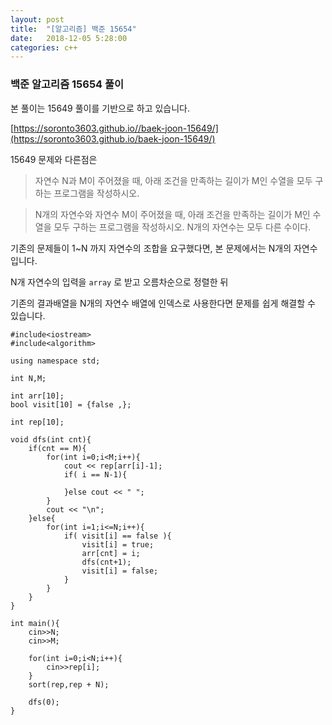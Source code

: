 ```yaml
---
layout: post
title:  "[알고리즘] 백준 15654"
date:   2018-12-05 5:28:00
categories: c++
---
```


### 백준 알고리즘 15654 풀이

본 풀이는 15649 풀이를 기반으로 하고 있습니다.

[https://soronto3603.github.io//baek-joon-15649/](https://soronto3603.github.io/baek-joon-15649/)

15649 문제와 다른점은 
> 자연수 N과 M이 주어졌을 때, 아래 조건을 만족하는 길이가 M인 수열을 모두 구하는 프로그램을 작성하시오.

> N개의 자연수와 자연수 M이 주어졌을 때, 아래 조건을 만족하는 길이가 M인 수열을 모두 구하는 프로그램을 작성하시오. N개의 자연수는 모두 다른 수이다.

기존의 문제들이 1~N 까지 자연수의 조합을 요구했다면, 본 문제에서는 N개의 자연수 입니다.

N개 자연수의 입력을 `array` 로 받고 오름차순으로 정렬한 뒤

기존의 결과배열을 N개의 자연수 배열에 인덱스로 사용한다면 문제를 쉽게 해결할 수 있습니다.

```
#include<iostream>
#include<algorithm>

using namespace std;

int N,M;

int arr[10];
bool visit[10] = {false ,};

int rep[10];

void dfs(int cnt){
    if(cnt == M){
        for(int i=0;i<M;i++){
            cout << rep[arr[i]-1];
            if( i == N-1){

            }else cout << " ";
        }
        cout << "\n";
    }else{
        for(int i=1;i<=N;i++){
            if( visit[i] == false ){
                visit[i] = true;
                arr[cnt] = i;
                dfs(cnt+1);
                visit[i] = false; 
            }
        }
    }
}

int main(){
    cin>>N;
    cin>>M;
   
    for(int i=0;i<N;i++){
        cin>>rep[i];
    }   
    sort(rep,rep + N);

    dfs(0);
}
```